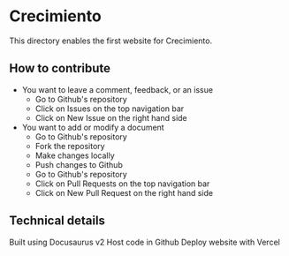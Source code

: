 # Crecimiento

This directory enables the first website for Crecimiento.

## How to contribute

-   You want to leave a comment, feedback, or an issue
    -   Go to Github's repository
    -   Click on Issues on the top navigation bar
    -   Click on New Issue on the right hand side
-   You want to add or modify a document
    -   Go to Github's repository
    -   Fork the repository
    -   Make changes locally
    -   Push changes to Github
    -   Go to Github's repository
    -   Click on Pull Requests on the top navigation bar
    -   Click on New Pull Request on the right hand side

## Technical details

Built using Docusaurus v2
Host code in Github
Deploy website with Vercel
